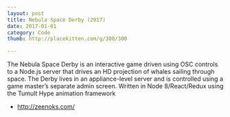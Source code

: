 ```yaml
---
layout: post
title: Nebula Space Derby (2017)
date: 2017-01-01
category: Code
thumb: http://placekitten.com/g/300/300

---
```


The Nebula Space Derby is an interactive game driven using OSC controls to a Node.js server that drives an HD projection of whales sailing through space. The Derby lives in an appliance-level server and is controlled using a game master’s separate admin screen. Written in Node 8/React/Redux using the Tumult Hype animation framework

<ul>
	<li><a href="http://zeenoks.com/">http://zeenoks.com/</a></li>
</ul>